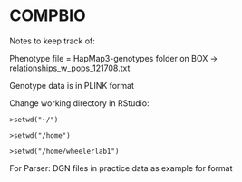 # COMPBIO

Notes to keep track of:

Phenotype file = HapMap3-genotypes folder on BOX -> relationships_w_pops_121708.txt

  Genotype data is in PLINK format

  Change working directory in RStudio:
  
    >setwd("~/")
    
    >setwd("/home")
    
    >setwd("/home/wheelerlab1")

  For Parser:
  DGN files in practice data as example for format
